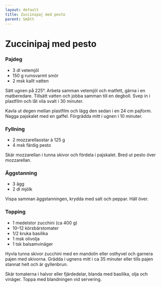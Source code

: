```yaml
---
layout: default
title: Zuccinipaj med pesto
parent: Smått
---
```

Zuccinipaj med pesto
====================

### Pajdeg

-	3 dl vetemjöl
-	150 g rumsvarmt smör
-	2 msk kallt vatten

Sätt ugnen på 225°. Arbeta samman vetemjöl och matfett, gärna i en matberedare. Tillsätt vatten och jobba samman till en degboll. Svep in i plastfilm och låt vila svalt i 30 minuter.

Kavla ut degen mellan plastfilm och lägg den sedan i en 24 cm pajform. Nagga pajskalet med en gaffel. Förgrädda mitt i ugnen i 10 minuter.

### Fyllning

-	2 mozzarellaostar à 125 g
-	4 msk färdig pesto

Skär mozzarellan i tunna skivor och fördela i pajskalet. Bred ut pesto över mozzarellan.

### Äggstanning

-	3 ägg
-	2 dl mjölk

Vispa samman äggstanningen, krydda med salt och peppar. Häll över.

### Topping

-	1 medelstor zucchini (ca 400 g)
-	10–12 körsbärstomater
-	1/2 kruka basilika
-	1 msk olivolja
-	1 tsk balsamvinäger

Hyvla tunna skivor zucchini med en mandolin eller osthyvel och garnera pajen med skivorna. Grädda i ugnens mitt i ca 35 minuter eller tills pajen stannat helt och är gyllenbrun.

Skär tomaterna i halvor eller fjärdedelar, blanda med basilika, olja och vinäger. Toppa med blandningen vid servering.
